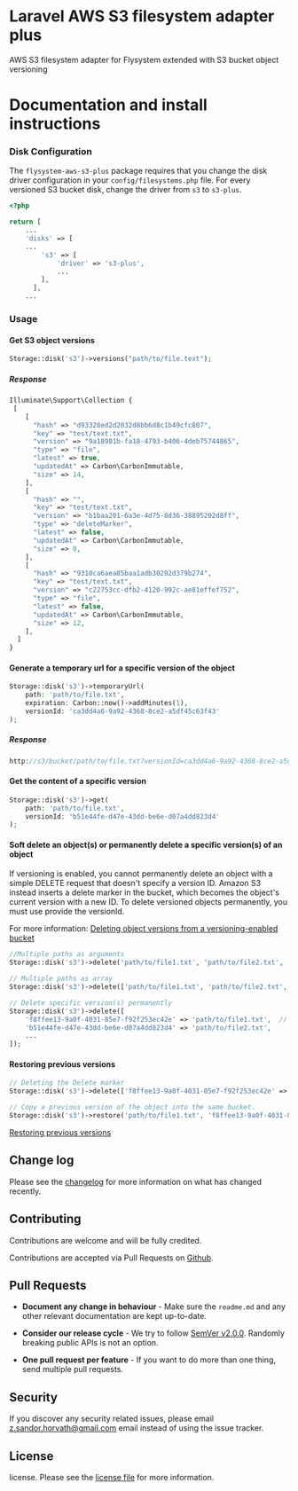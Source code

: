 # Laravel AWS S3 filesystem adapter plus

AWS S3 filesystem adapter for Flysystem extended with S3 bucket object versioning

# Documentation and install instructions

### Disk Configuration

The `flysystem-aws-s3-plus` package requires that you change the disk driver configuration in your `config/filesystems.php` file. For every versioned S3 bucket disk, change the driver from `s3` to `s3-plus`.

```php
<?php

return [
    ...
    'disks' => [
    ...
        's3' => [
            'driver' => 's3-plus',
            ...
        ],
      ],
    ...
```

### Usage

#### Get S3 object versions
```php
Storage::disk('s3')->versions("path/to/file.text");
```

##### Response
```php
Illuminate\Support\Collection {
 [
    [
      "hash" => "d93328ed2d2032d8bb6d8c1b49cfc807",
      "key" => "test/text.txt",
      "version" => "9a18981b-fa18-4793-b406-4deb75744865",
      "type" => "file",
      "latest" => true,
      "updatedAt" => Carbon\CarbonImmutable,
      "size" => 14,
    ],
    [
      "hash" => "",
      "key" => "test/text.txt",
      "version" => "b1baa201-6a3e-4d75-8d36-38895202d8ff",
      "type" => "deleteMarker",
      "latest" => false,
      "updatedAt" => Carbon\CarbonImmutable,
      "size" => 0,
    ],
    [
      "hash" => "9310ca6aea85baa1adb30292d379b274",
      "key" => "test/text.txt",
      "version" => "c22753cc-dfb2-4120-992c-ae81effef752",
      "type" => "file",
      "latest" => false,
      "updatedAt" => Carbon\CarbonImmutable,
      "size" => 12,
    ],
  ]
}
```

#### Generate a temporary url for a specific version of the object
```php
Storage::disk('s3')->temporaryUrl(
    path: 'path/to/file.txt',
    expiration: Carbon::now()->addMinutes(1),
    versionId: 'ca3dd4a6-9a92-4368-8ce2-a5df45c63f43'
);
```

##### Response
```php
http://s3/bucket/path/to/file.txt?versionId=ca3dd4a6-9a92-4368-8ce2-a5df45c63f43&X-Amz-Content-Sha256=UNSIGNED-PAYLOAD&X-Amz-Algorithm=AWS4-HMAC-SHA256&X-Amz-Credential=sail%2F20231114%2Feu-west-1%2Fs3%2Faws4_request&X-Amz-Date=20231114T170430Z&X-Amz-SignedHeaders=host&X-Amz-Expires=60&X-Amz-Signature=f59d8e667cee7ac9ed5bc1fcfcd4cd02dd742fb9e4dd3f034186ec22dd699647
```

#### Get the content of a specific version
```php
Storage::disk('s3')->get(
    path: 'path/to/file.txt',
    versionId: 'b51e44fe-d47e-43dd-be6e-d07a4dd823d4'
);
```

#### Soft delete an object(s) or permanently delete a specific version(s) of an object
If versioning is enabled, you cannot permanently delete an object with a simple DELETE request that doesn't specify a version ID. Amazon S3 instead inserts a delete marker in the bucket, which becomes the object's current version with a new ID.
To delete versioned objects permanently, you must use provide the versionId.

For more information: [Deleting object versions from a versioning-enabled bucket](https://docs.aws.amazon.com/AmazonS3/latest/userguide/DeletingObjectVersions.html)

```php
//Multiple paths as arguments
Storage::disk('s3')->delete('path/to/file1.txt', 'path/to/file2.txt', ...);

// Multiple paths as array
Storage::disk('s3')->delete(['path/to/file1.txt', 'path/to/file2.txt', ...]);

// Delete specific version(s) permanently
Storage::disk('s3')->delete([
    'f8ffee13-9a0f-4031-85e7-f92f253ec42e' => 'path/to/file1.txt',  // versionId => path
    'b51e44fe-d47e-43dd-be6e-d07a4dd823d4' => 'path/to/file2.txt',
    ...
]);
```

#### Restoring previous versions
```php
// Deleting the Delete marker
Storage::disk('s3')->delete(['f8ffee13-9a0f-4031-85e7-f92f253ec42e' => 'path/to/file1.txt']);

// Copy a previous version of the object into the same bucket.
Storage::disk('s3')->restore('path/to/file1.txt', 'f8ffee13-9a0f-4031-85e7-f92f253ec42e');
```
[Restoring previous versions](https://docs.aws.amazon.com/AmazonS3/latest/userguide/RestoringPreviousVersions.html)

## Change log

Please see the [changelog][3] for more information on what has changed recently.

## Contributing

Contributions are welcome and will be fully credited.

Contributions are accepted via Pull Requests on [Github][4].

## Pull Requests

- **Document any change in behaviour** - Make sure the `readme.md` and any other relevant documentation are kept up-to-date.

- **Consider our release cycle** - We try to follow [SemVer v2.0.0][5]. Randomly breaking public APIs is not an option.

- **One pull request per feature** - If you want to do more than one thing, send multiple pull requests.

## Security

If you discover any security related issues, please email z.sandor.horvath@gmail.com email instead of using the issue tracker.

## License

license. Please see the [license file][6] for more information.

[3]:    changelog.md
[4]:    https://github.com/szhorvath/flysystem-aws-s3-plus
[5]:    http://semver.org/
[6]:    license.md
